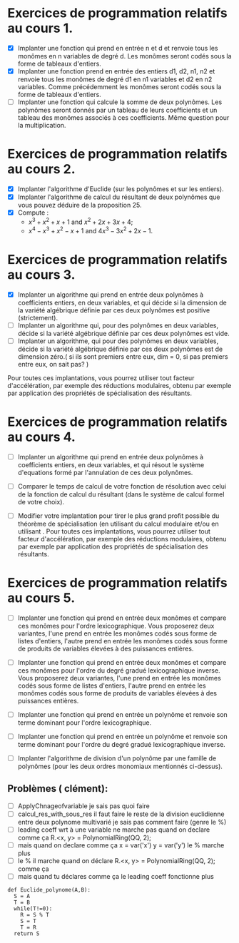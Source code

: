 # Exercices de programmation relatifs au cours 1.
- [x] Implanter une fonction qui prend en entrée n et d et renvoie tous les monômes en n variables de degré d. Les monômes seront codés sous la forme de tableaux d'entiers. 
- [x] Implanter une fonction prend en entrée des entiers d1, d2, n1, n2 et renvoie tous les monômes de degré d1 en n1 variables et d2 en n2 variables. Comme précédemment les monômes seront codés sous la forme de tableaux d'entiers. 
- [ ] Implanter une fonction qui calcule la somme de deux polynômes. Les polynômes seront donnés par un tableau de leurs coefficients et un tableau des monômes associés à ces coefficients. 
Même question pour la multiplication.

# Exercices de programmation relatifs au cours 2. 
- [X] Implanter l'algorithme d'Euclide (sur les polynômes et sur les entiers). 
- [X] Implanter l'algorithme de calcul du résultant de deux polynômes que vous pouvez déduire de la proposition 25.
- [X] Compute :
  - $x^3+x^2+x+1$ and $x^2+2x+3x+4$;
  - $x^4−x^3+x^2−x+1$ and $4x^3−3x^2+2x−1$.
# Exercices de programmation relatifs au cours 3.
- [X] Implanter un algorithme qui prend en entrée deux polynômes à coefficients entiers, en deux variables, et qui décide si la dimension de la variété algébrique définie par ces deux polynômes est positive (strictement). 
- [ ] Implanter un algorithme qui, pour des polynômes en deux variables, décide si la variété algébrique définie par ces deux polynômes est vide. 
- [ ] Implanter un algorithme, qui pour des polynômes en deux variables, décide si la variété algébrique définie par ces deux polynômes est de dimension zéro.( si ils sont premiers entre eux, dim = 0, si pas premiers entre eux, on sait pas? )

Pour toutes ces implantations, vous pourrez utiliser tout facteur d'accélération, par exemple des réductions modulaires, obtenu par exemple par application des propriétés de spécialisation des résultants. 

# Exercices de programmation relatifs au cours 4.
- [ ] Implanter un algorithme qui prend en entrée deux polynômes à coefficients entiers, en deux variables, et qui résout le système d'equations formé par l'annulation de ces deux polynômes. 
- [ ] Comparer le temps de calcul de votre fonction de résolution avec celui de la fonction de calcul du résultant (dans le système de calcul formel de votre choix). 
- [ ] Modifier votre implantation pour tirer le plus grand profit possible du théorème de spécialisation (en utilisant du calcul modulaire et/ou en utilisant .
Pour toutes ces implantations, vous pourrez utiliser tout facteur d'accélération, par exemple des réductions modulaires, obtenu par exemple par application des propriétés de spécialisation des résultants.


# Exercices de programmation relatifs au cours 5.
- [ ] Implanter une fonction qui prend en entrée deux monômes et compare ces monômes pour l'ordre lexicographique. Vous proposerez deux variantes, l'une prend en entrée les monômes codés sous forme de listes d'entiers, l'autre prend en entrée les monômes codés sous forme de produits de variables élevées à des puissances entières. 
- [ ] Implanter une fonction qui prend en entrée deux monômes et compare ces monômes pour l'ordre du degré gradué lexicographique inverse. Vous proposerez deux variantes, l'une prend en entrée les monômes codés sous forme de listes d'entiers, l'autre prend en entrée les monômes codés sous forme de produits de variables élevées à des puissances entières.
- [ ] Implanter une fonction qui prend en entrée un polynôme et renvoie son terme dominant pour l'ordre lexicographique.
- [ ] Implanter une fonction qui prend en entrée un polynôme et renvoie son terme dominant pour l'ordre du degré gradué lexicographique inverse.
- [ ] Implanter l'algorithme de division d'un polynôme par une famille de polynômes (pour les deux ordres monomiaux mentionnés ci-dessus).


## Problèmes ( clément):

- [ ] ApplyChnageofvariable je sais pas quoi faire
- [ ] calcul_res_with_sous_res il faut faire le reste de la division euclidienne entre deux polynome multivarié je sais pas comment faire (genre le %)
- [ ] leading coeff wrt à une variable ne marche pas quand on declare comme ça R.<x, y> = PolynomialRing(QQ, 2);
- [ ] mais quand on declare comme ça x = var('x') y = var('y') le % marche plus
- [ ] le % il marche quand on déclare R.<x, y> = PolynomialRing(QQ, 2);  comme ça
- [ ] mais quand tu déclares comme ça le leading coeff fonctionne plus

```
def Euclide_polynome(A,B):
  S = A
  T = B
  while(T!=0):
    R = S % T
    S = T
    T = R
  return S
```